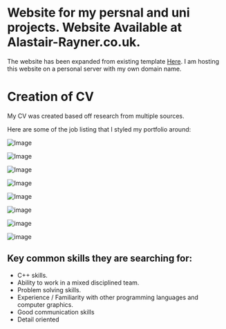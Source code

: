 # Website for my persnal and uni projects. Website Available at Alastair-Rayner.co.uk.

The website has been expanded from existing template [Here](http://startbootstrap.com/template-overviews/freelancer/). I am hosting this website on a personal server with my own domain name.


# Creation of CV

My CV was created based off research from multiple sources.


Here are some of the job listing that I styled my portfolio around:

![Image](https://github.com/Alli1223/Website/blob/master/Job%20pages/Codemasters.png?raw=true)

![Image](https://github.com/Alli1223/Website/blob/master/Job%20pages/Feral.png?raw=true)

![Image](https://github.com/Alli1223/Website/blob/master/Job%20pages/Jagex.png?raw=true)

![Image](https://github.com/Alli1223/Website/blob/master/Job%20pages/NA.png?raw=true)

![Image](https://github.com/Alli1223/Website/blob/master/Job%20pages/Sega.png?raw=true)

![image](https://github.com/Alli1223/Website/blob/master/Job%20pages/Sega2.png?raw=true)

![image](https://github.com/Alli1223/Website/blob/master/Job%20pages/Frontier.png?raw=true)

![image](https://raw.githubusercontent.com/Alli1223/Website/6d21b27ade5cff412e3767ef4b5c456839c6003e/Job%20pages/Codemasters2.png)



## Key common skills they are searching for:
* C++ skills.
* Ability to work in a mixed disciplined team.
* Problem solving skills.
* Experience / Familiarity with other programming languages and computer graphics.
* Good communication skills
* Detail oriented

